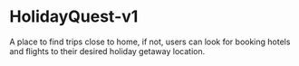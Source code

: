 # HolidayQuest-v1
 A place to find trips close to home, if not, users can look for booking hotels and flights to their desired holiday getaway location.
